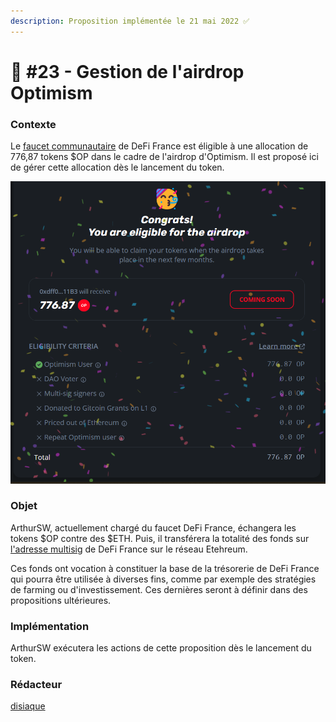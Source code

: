 ```yaml
---
description: Proposition implémentée le 21 mai 2022 ✅
---
```


# 📜 #23 - Gestion de l'airdrop Optimism

### Contexte

Le [faucet communautaire](https://optimistic.etherscan.io/address/0xdff00c26598cb74e8a62f26c8a544ec7eac211b3) de DeFi France est éligible à une allocation de 776,87 tokens $OP dans le cadre de l'airdrop d'Optimism. Il est proposé ici de gérer cette allocation dès le lancement du token.

![](<../../.gitbook/assets/image (5).png>)

### Objet

ArthurSW, actuellement chargé du faucet DeFi France, échangera les tokens $OP contre des $ETH. Puis, il transférera la totalité des fonds sur [l'adresse multisig](https://etherscan.io/address/0xe599e99af02ff2a5a0b12986ccd36456b074a326) de DeFi France sur le réseau Etehreum.

Ces fonds ont vocation à constituer la base de la trésorerie de DeFi France qui pourra être utilisée à diverses fins, comme par exemple des stratégies de farming ou d'investissement. Ces dernières seront à définir dans des propositions ultérieures.

### Implémentation

ArthurSW exécutera les actions de cette proposition dès le lancement du token.

### Rédacteur

[disiaque](https://app.gitbook.com/u/K4U6B6K5ILRfIL7ST7apaeUHD6z2 "mention")
